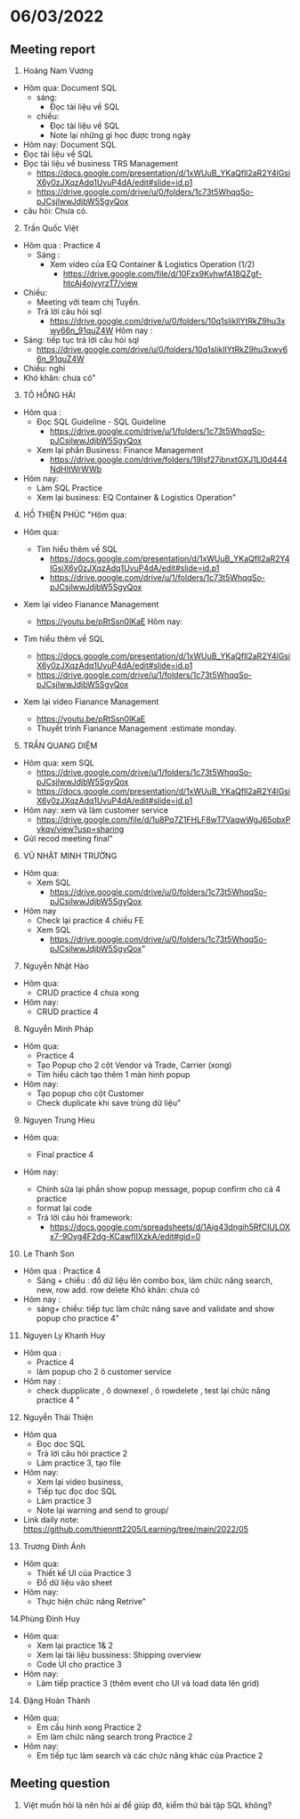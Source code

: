 # 06/03/2022

## Meeting report

1. Hoàng Nam Vương

- Hôm qua:  Document SQL
  - sáng:
    - Đọc tài liệu về SQL
  - chiều:
    - Đọc tài liệu về SQL
    - Note lại những gì học được trong ngày
- Hôm nay: Document SQL
- Đọc tài liệu về SQL
- Đọc tài liệu về business TRS Management
  - <https://docs.google.com/presentation/d/1xWUuB_YKaQfll2aR2Y4lGsiX6y0zJXqzAdq1UvuP4dA/edit#slide=id.p1>
  - <https://drive.google.com/drive/u/0/folders/1c73t5WhqqSo-pJCsjlwwJdjbW5SgyQox>
- câu hỏi: Chưa có.

2. Trần Quốc Việt

- Hôm qua : Practice 4
  - Sáng  :
    - Xem video của EQ Container & Logistics Operation (1/2)
      - <https://drive.google.com/file/d/10Fzx9KvhwfA18QZgf-htcAj4ojvyrzT7/view>
- Chiều:
  - Meeting với team chị Tuyền.
  - Trả lời câu hỏi sql
    - <https://drive.google.com/drive/u/0/folders/10q1slikIlYtRkZ9hu3xwy66n_91quZ4W>
Hôm nay :
- Sáng: tiếp tục trả lời câu hỏi sql
  - <https://drive.google.com/drive/u/0/folders/10q1slikIlYtRkZ9hu3xwy66n_91quZ4W>
- Chiều: nghỉ
- Khó khăn: chưa có"

3. TÔ HỒNG HẢI

- Hôm qua :
  - Đọc SQL Guideline - SQL Guideline
    - <https://drive.google.com/drive/u/1/folders/1c73t5WhqqSo-pJCsjlwwJdjbW5SgyQox>
  - Xem lại phần Business: Finance Management
    - <https://drive.google.com/drive/folders/19Isf27ibnxtGXJ1Ll0d444NdHltWrWWb>
- Hôm nay:
  - Làm SQL Practice
  - Xem lại business: EQ Container & Logistics Operation"

4. HỒ THIỆN PHÚC "Hôm qua:

- Hôm qua:
  - Tìm hiểu thêm về SQL
    - <https://docs.google.com/presentation/d/1xWUuB_YKaQfll2aR2Y4lGsiX6y0zJXqzAdq1UvuP4dA/edit#slide=id.p1>
    - <https://drive.google.com/drive/u/1/folders/1c73t5WhqqSo-pJCsjlwwJdjbW5SgyQox>

- Xem lại video Fianance Management
  - <https://youtu.be/pRtSsn0lKaE>
Hôm nay:
- Tìm hiểu thêm về SQL
  - <https://docs.google.com/presentation/d/1xWUuB_YKaQfll2aR2Y4lGsiX6y0zJXqzAdq1UvuP4dA/edit#slide=id.p1>
  - <https://drive.google.com/drive/u/1/folders/1c73t5WhqqSo-pJCsjlwwJdjbW5SgyQox>
- Xem lại video Fianance Management
  - <https://youtu.be/pRtSsn0lKaE>
  - Thuyết trình Fianance  Management :estimate monday.

5. TRẦN QUANG DIỆM

- Hôm qua: xem SQL
  - <https://drive.google.com/drive/u/1/folders/1c73t5WhqqSo-pJCsjlwwJdjbW5SgyQox>
  - <https://docs.google.com/presentation/d/1xWUuB_YKaQfll2aR2Y4lGsiX6y0zJXqzAdq1UvuP4dA/edit#slide=id.p1>
- Hôm nay: xem và làm customer service
  - <https://drive.google.com/file/d/1u8Pq7Z1FHLF8wT7VaqwWgJ65obxPvkqv/view?usp=sharing>
- Gửi recod meeting final"

6. VŨ NHẬT MINH TRƯỜNG

- Hôm qua:
  - Xem SQL
    - <https://drive.google.com/drive/u/0/folders/1c73t5WhqqSo-pJCsjlwwJdjbW5SgyQox>
- Hôm nay
  - Check lại practice 4 chiều FE
  - Xem SQL
    - <https://drive.google.com/drive/u/0/folders/1c73t5WhqqSo-pJCsjlwwJdjbW5SgyQox>"

7. Nguyễn Nhật Hào

- Hôm qua:
  - CRUD practice 4 chưa xong
- Hôm nay:
  - CRUD practice 4

8. Nguyễn Minh Pháp

- Hôm qua:
  - Practice 4
  - Tạo Popup cho 2 cột Vendor và Trade, Carrier (xong)
  - Tìm hiểu cách tạo thêm 1 màn hình popup
- Hôm nay:
  - Tạo popup cho cột Customer
  - Check duplicate khi save trùng dữ liệu"

9. Nguyen Trung Hieu

- Hôm qua:
  - Final practice 4

- Hôm nay:
  - Chỉnh sửa lại phần show popup message, popup confirm cho cả 4 practice
  - format lại code
  - Trả lời câu hỏi framework:
    - <https://docs.google.com/spreadsheets/d/1Aig43dngih5RfCIULOXx7-9Ovg4F2dg-KCawfIIXzkA/edit#gid=0>

10. Le Thanh Son

- Hôm qua : Practice 4
  - Sáng + chiều : đổ dữ liệu lên combo box, làm chức năng search, new, row add. row delete
Khó khăn: chưa có
- Hôm nay :
  - sáng+ chiều: tiếp tục làm chức năng save and validate and show popup cho practice 4"

11. Nguyen Ly Khanh Huy

- Hôm qua :
  - Practice 4
  - làm popup cho 2 ô customer service
- Hôm nay :
  - check dupplicate , ô downexel , ô rowdelete , test lại chức năng practice 4 "

12. Nguyễn Thái Thiện

- Hôm qua
  - Đọc doc SQL
  - Trả lời câu hỏi practice 2
  - Làm practice 3, tạo file
- Hôm nay:
  - Xem lại video business,
  - Tiếp tục đọc doc SQL
  - Làm practice 3
  - Note lại warning and send to group/
- Link daily note: <https://github.com/thienntt2205/Learning/tree/main/2022/05>

13. Trương Đình Ánh

- Hôm qua:
  - Thiết kế UI của Practice 3
  - Đổ dữ liệu vào sheet
- Hôm nay:
  - Thực hiện chức năng Retrive"

14.Phùng Đinh Huy

- Hôm qua:
  - Xem lại practice 1& 2
  - Xem lại tài liệu bussiness: Shipping overview
  - Code UI cho practice 3
- Hôm nay:
  - Làm tiếp practice 3 (thêm event cho UI và load data lên grid)

14. Đặng Hoàn Thành

- Hôm qua:
  - Em cấu hình xong Practice 2
  - Em làm chức năng search trong Practice 2
- Hôm nay:
  - Em tiếp tục làm search và các chức năng khác của Practice 2

## Meeting question

1. Việt muốn hỏi là nên hỏi ai để giúp đỡ, kiểm thử bài tập SQL không?
